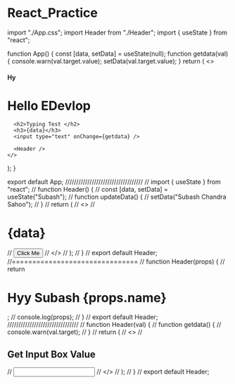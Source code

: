# React_Practice

import "./App.css";
import Header from "./Header";
import { useState } from "react";

function App() {
  const [data, setData] = useState(null);
  function getdata(val) {
    console.warn(val.target.value);
    setData(val.target.value);
  }
  return (
    <>
      <h4>Hy</h4>
      <h1>Hello EDevlop</h1>

      <h2>Typing Test </h2>
      <h3>{data}</h3>
      <input type="text" onChange={getdata} />

      <Header />
    </>
  );
}

export default App;
///////////////////////////////////
// import { useState } from "react";
// function Header() {
//   const [data, setData] = useState("Subash");
//   function updateData() {
//     setData("Subash Chandra Sahoo");
//   }
//   return (
//     <>
//       <h1>{data}</h1>
//       <button onClick={updateData}>Click Me</button>
//     </>
//   );
// }
// export default Header;
//===============================
// function Header(props) {
//   return <h1>Hyy Subash {props.name}</h1>;
//   console.log(props);
// }
// export default Header;
////////////////////////////////
// function Header(val) {
//   function getdata() {
//     console.warn(val.target);
//   }
//   return (
//     <>
//       <h2>Get Input Box Value </h2>
//       <input type="text" onChange={getdata} />
//     </>
//   );
// }
// export default Header;
